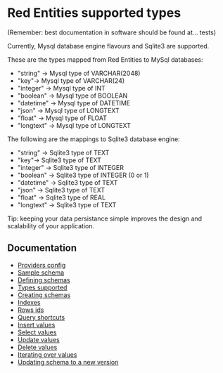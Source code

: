 # Red Entities supported types

(Remember: best documentation in software should be found at... tests)

Currently, Mysql database engine flavours and Sqlite3 are supported.

These are the types mapped from Red Entities to MySql databases:

* "string" -> Mysql type of VARCHAR(2048)
* "key"-> Mysql type of VARCHAR(24)
* "integer" -> Mysql type of INT
* "boolean" -> Mysql type of BOOLEAN
* "datetime" -> Mysql type of DATETIME
* "json" -> Mysql type of LONGTEXT
* "float" -> Mysql type of FLOAT
* "longtext" -> Mysql type of LONGTEXT

The following are the mappings to Sqlite3 database engine:

* "string" -> Sqlite3 type of TEXT
* "key"-> Sqlite3 type of TEXT
* "integer" -> Sqlite3 type of INTEGER
* "boolean" -> Sqlite3 type of INTEGER (0 or 1)
* "datetime" -> Sqlite3 type of TEXT
* "json" -> Sqlite3 type of TEXT
* "float" -> Sqlite3 type of REAL
* "longtext" -> Sqlite3 type of TEXT

Tip: keeping your data persistance simple improves the design and scalability of your application.

## Documentation
- [Providers config](/docs/providers.md)
- [Sample schema](/docs/sampleschema.md)
- [Defining schemas](/docs/schemas.md)
- [Types supported](/docs/types.md)
- [Creating schemas](/docs/schemascreation.md)
- [Indexes](/docs/indexes.md)
- [Rows ids](/docs/ids.md)
- [Query shortcuts](/docs/queryshortcuts.md)
- [Insert values](/docs/insert.md)
- [Select values](/docs/select.md)
- [Update values](/docs/update.md)
- [Delete values](/docs/delete.md)
- [Iterating over values](/docs/iterating.md)
- [Updating schema to a new version](/docs/updatingschemasversion.md)
